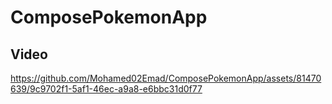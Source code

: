 # ComposePokemonApp

## Video
https://github.com/Mohamed02Emad/ComposePokemonApp/assets/81470639/9c9702f1-5af1-46ec-a9a8-e6bbc31d0f77
